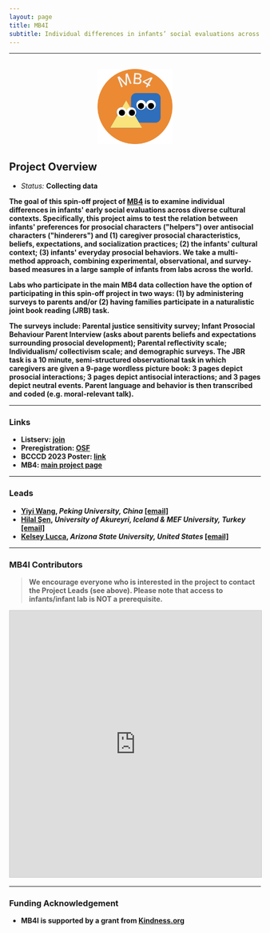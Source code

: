 ```yaml
---
layout: page
title: MB4I
subtitle: Individual differences in infants’ social evaluations across cultures
---
```


***

<div class="container">
  <div class="row justify-content-around">
    <div class="col-lg-4" align="center">
      <br>
      <img src="/assets/img/MB4_logo.png" width="150">
    </div>
    <div class="col-lg-8" align="left">
      <h2>Project Overview</h2>
      <ul>
        <li><i>Status:</i> <b>Collecting data</li>
      </ul>
    </div>
  </div>
</div>


<p>The goal of this spin-off project of <a href="{{site.baseurl}}/MB4/" target="_blank"><b>MB4</b></a> is to examine individual differences in infants' early social evaluations across diverse cultural contexts. Specifically, this project aims to test the relation between infants' preferences for prosocial characters ("helpers") over antisocial characters ("hinderers") and (1) caregiver prosocial characteristics, beliefs, expectations, and socialization practices; (2) the infants' cultural context; (3) infants' everyday prosocial behaviors. We take a multi-method approach, combining experimental, observational, and survey-based measures in a large sample of infants from labs across the world.</p>

<p>Labs who participate in the main MB4 data collection have the option of participating in this spin-off project in two ways: (1) by administering <b>surveys</b> to parents and/or (2) having families participate in a <b>naturalistic joint book reading (JRB) task</b>.</p> 

<p>The <b>surveys</b> include: Parental justice sensitivity survey; Infant Prosocial Behaviour Parent Interview (asks about parents beliefs and expectations surrounding prosocial development); Parental reflectivity scale; Individualism/ collectivism scale; and demographic surveys. The <b>JBR task</b> is a 10 minute, semi-structured observational task in which caregivers are given a 9-page wordless picture book: 3 pages depict prosocial interactions; 3 pages depict antisocial interactions; and 3 pages depict neutral events. Parent language and behavior is then transcribed and coded (e.g. moral-relevant talk).</p>


***
### Links
* **Listserv**: [join](https://groups.google.com/a/manybabies.org/g/mb4i-list)
* **Preregistration**: [OSF](https://doi.org/10.17605/OSF.IO/RAQ4X)
* **BCCCD 2023 Poster**: [link](https://osf.io/jp532)
* **MB4**: [main project page]({{site.baseurl}}/MB4/)


***
### Leads
* [**Yiyi Wang**](https://scholar.google.com/citations?user=OIjxPSUAAAAJ&hl=en), *Peking University, China* [[email]](mailto:yiyi_wang@pku.edu.cn)
* [**Hilal Şen**](https://www.unak.is/english/moya/ugla/staff/hilal-sen), *University of Akureyri, Iceland & MEF University, Turkey* [[email]](mailto:hilal@unak.is)
* [**Kelsey Lucca**](https://isearch.asu.edu/profile/3521043), *Arizona State University, United States* [[email]](mailto:kelsey.lucca@asu.edu)


***
### MB4I Contributors

> We encourage everyone who is interested in the project to contact the Project Leads (see above). Please note that access to infants/infant lab is **NOT** a prerequisite.

<iframe class="airtable-embed" src="https://airtable.com/embed/appRoqMKzcK3NsXt4/shrcO1IcNtJkwri01?backgroundColor=blueDusty&viewControls=on" frameborder="0" onmousewheel="" width="100%" height="533" style="background: transparent; border: 1px solid #ccc;"></iframe>


***
### Funding Acknowledgement
* MB4I is supported by a grant from [Kindness.org](kindness.org)